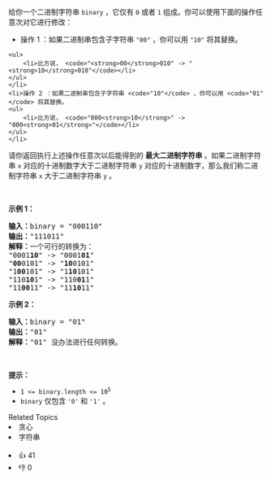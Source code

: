 <p>给你一个二进制字符串&nbsp;<code>binary</code>&nbsp;，它仅有&nbsp;<code>0</code>&nbsp;或者&nbsp;<code>1</code>&nbsp;组成。你可以使用下面的操作任意次对它进行修改：</p>

<ul> 
 <li>操作 1 ：如果二进制串包含子字符串&nbsp;<code>"00"</code>&nbsp;，你可以用&nbsp;<code>"10"</code>&nbsp;将其替换。 </li>
</ul>

    <ul>
    	<li>比方说， <code>"<strong>00</strong>010" -> "<strong>10</strong>010"</code></li>
    </ul>
    </li>
    <li>操作 2 ：如果二进制串包含子字符串 <code>"10"</code> ，你可以用 <code>"01"</code> 将其替换。
    <ul>
    	<li>比方说， <code>"000<strong>10</strong>" -> "000<strong>01</strong>"</code></li>
    </ul>
    </li>

<p>请你返回执行上述操作任意次以后能得到的 <strong>最大二进制字符串</strong>&nbsp;。如果二进制字符串 <code>x</code>&nbsp;对应的十进制数字大于二进制字符串 <code>y</code>&nbsp;对应的十进制数字，那么我们称二进制字符串<em>&nbsp;</em><code>x</code><em>&nbsp;</em>大于二进制字符串<em>&nbsp;</em><code>y</code><em>&nbsp;</em>。</p>

<p>&nbsp;</p>

<p><strong>示例 1：</strong></p>

<pre>
<b>输入：</b>binary = "000110"
<b>输出：</b>"111011"
<b>解释：</b>一个可行的转换为：
"0001<strong>10</strong>" -&gt; "0001<strong>01</strong>" 
"<strong>00</strong>0101" -&gt; "<strong>10</strong>0101" 
"1<strong>00</strong>101" -&gt; "1<strong>10</strong>101" 
"110<strong>10</strong>1" -&gt; "110<strong>01</strong>1" 
"11<strong>00</strong>11" -&gt; "11<strong>10</strong>11"
</pre>

<p><strong>示例 2：</strong></p>

<pre>
<b>输入：</b>binary = "01"
<b>输出：</b>"01"
<b>解释：</b>"01" 没办法进行任何转换。
</pre>

<p>&nbsp;</p>

<p><strong>提示：</strong></p>

<ul> 
 <li><code>1 &lt;= binary.length &lt;= 10<sup>5</sup></code></li> 
 <li><code>binary</code> 仅包含&nbsp;<code>'0'</code> 和&nbsp;<code>'1'</code> 。</li> 
</ul>

<div><div>Related Topics</div><div><li>贪心</li><li>字符串</li></div></div><br><div><li>👍 41</li><li>👎 0</li></div>